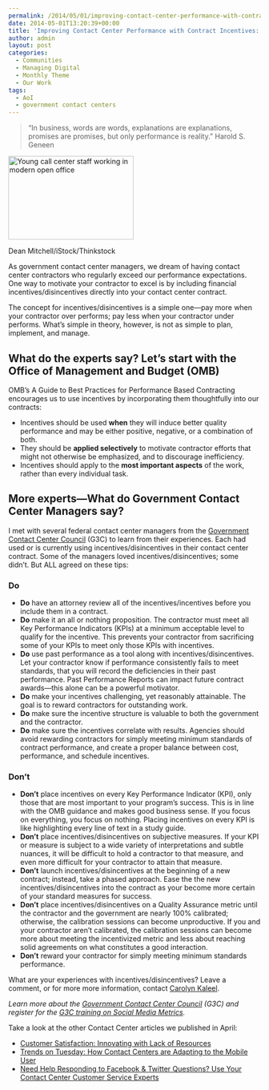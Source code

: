 ```yaml
---
permalink: /2014/05/01/improving-contact-center-performance-with-contract-incentives-dos-and-donts/
date: 2014-05-01T13:20:39+00:00
title: 'Improving Contact Center Performance with Contract Incentives: Dos and Don’ts'
author: admin
layout: post
categories:
  - Communities
  - Managing Digital
  - Monthly Theme
  - Our Work
tags:
  - AoI
  - government contact centers
---
```


> “In business, words are words, explanations are explanations, promises are promises, but only performance is reality.” Harold S. Geneen

<div id="attachment_153872" style="width: 260px" class="wp-caption alignright">
  <img class="size-full wp-image-153872" src="https://s3.amazonaws.com/sitesusa/wp-content/uploads/sites/212/2014/05/250-x-167-call-center-Young-IT-support-team-working-in-modern-open-office-Dean-Mitchell-iStock-Thinkstock-96269012.jpg" alt="Young call center staff working in modern open office" width="250" height="167" />
  
  <p class="wp-caption-text">
    Dean Mitchell/iStock/Thinkstock
  </p>
</div>

As government contact center managers, we dream of having contact center contractors who regularly exceed our performance expectations. One way to motivate your contractor to excel is by including financial incentives/disincentives directly into your contact center contract.

The concept for incentives/disincentives is a simple one—pay more when your contractor over performs; pay less when your contractor under performs. What’s simple in theory, however, is not as simple to plan, implement, and manage.

## What do the experts say? Let’s start with the Office of Management and Budget (OMB)

OMB’s A Guide to Best Practices for Performance Based Contracting encourages us to use incentives by incorporating them thoughtfully into our contracts:

  * Incentives should be used **when** they will induce better quality performance and may be either positive, negative, or a combination of both.
  * They should be **applied selectively** to motivate contractor efforts that might not otherwise be emphasized, and to discourage inefficiency.
  * Incentives should apply to the **most important aspects** of the work, rather than every individual task.

## More experts—What do Government Contact Center Managers say?

I met with several federal contact center managers from the [Government Contact Center Council](https://www.digitalgov.gov/communities/government-contact-center-council-g3c/) (G3C) to learn from their experiences. Each had used or is currently using incentives/disincentives in their contact center contract. Some of the managers loved incentives/disincentives; some didn’t. But ALL agreed on these tips:

### Do

  * **Do** have an attorney review all of the incentives/incentives before you include them in a contract.
  * **Do** make it an all or nothing proposition. The contractor must meet all Key Performance Indicators (KPIs) at a minimum acceptable level to qualify for the incentive. This prevents your contractor from sacrificing some of your KPIs to meet only those KPIs with incentives.
  * **Do** use past performance as a tool along with incentives/disincentives. Let your contractor know if performance consistently fails to meet standards, that you will record the deficiencies in their past performance. Past Performance Reports can impact future contract awards—this alone can be a powerful motivator.
  * **Do** make your incentives challenging, yet reasonably attainable. The goal is to reward contractors for outstanding work.
  * **Do** make sure the incentive structure is valuable to both the government and the contractor.
  * **Do** make sure the incentives correlate with results. Agencies should avoid rewarding contractors for simply meeting minimum standards of contract performance, and create a proper balance between cost, performance, and schedule incentives.

### Don’t

  * **Don’t** place incentives on every Key Performance Indicator (KPI), only those that are most important to your program’s success. This is in line with the OMB guidance and makes good business sense. If you focus on everything, you focus on nothing. Placing incentives on every KPI is like highlighting every line of text in a study guide.
  * **Don’t** place incentives/disincentives on subjective measures. If your KPI or measure is subject to a wide variety of interpretations and subtle nuances, it will be difficult to hold a contractor to that measure, and even more difficult for your contractor to attain that measure.
  * **Don’t** launch incentives/disincentives at the beginning of a new contract; instead, take a phased approach. Ease the the new incentives/disincentives into the contract as your become more certain of your standard measures for success.
  * **Don’t** place incentives/disincentives on a Quality Assurance metric until the contractor and the government are nearly 100% calibrated; otherwise, the calibration sessions can become unproductive. If you and your contractor aren’t calibrated, the calibration sessions can become more about meeting the incentivized metric and less about reaching solid agreements on what constitutes a good interaction.
  * **Don’t** reward your contractor for simply meeting minimum standards performance.

What are your experiences with incentives/disincentives? Leave a comment, or for more more information, contact [Carolyn Kaleel](mailto:Carolyn.Kaleel@gsa.gov).

_Learn more about the [Government Contact Center Council](https://www.digitalgov.gov/communities/government-contact-center-council-g3c/) (G3C) and register for the [G3C training on Social Media Metrics](https://www.digitalgov.gov/event/social-media-metrics-for-federal-agencies/)._

Take a look at the other Contact Center articles we published in April:

  * [Customer Satisfaction: Innovating with Lack of Resources](https://www.digitalgov.gov/2014/04/21/customer-satisfaction-innovating-with-lack-of-resources/)
  * [Trends on Tuesday: How Contact Centers are Adapting to the Mobile User](https://www.digitalgov.gov/2014/04/22/trends-on-tuesday-how-contact-centers-are-adapting-to-the-mobile-user/)
  * [Need Help Responding to Facebook & Twitter Questions? Use Your Contact Center Customer Service Experts](https://www.digitalgov.gov/2014/04/30/need-help-responding-to-facebook-twitter-questions-use-your-contact-center-customer-service-experts/)